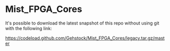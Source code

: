 # Mist_FPGA_Cores
 
It's possible to download the latest snapshot of this repo without using git with the following link:

https://codeload.github.com/Gehstock/Mist_FPGA_Cores/legacy.tar.gz/master